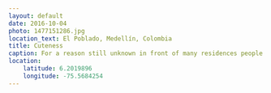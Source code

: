 ```yaml
---
layout: default
date: 2016-10-04
photo: 1477151286.jpg
location_text: El Poblado, Medellín, Colombia
title: Cuteness
caption: For a reason still unknown in front of many residences people built such small and cute things, most likely for the kids living around.
location:
    latitude: 6.2019896
    longitude: -75.5684254
---
```

